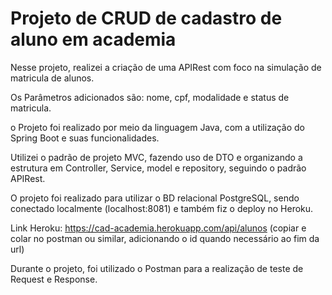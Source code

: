 # Projeto de CRUD de cadastro de aluno em academia

Nesse projeto, realizei a criação de uma APIRest com foco na simulação de matricula de alunos.

Os Parâmetros adicionados são: nome, cpf, modalidade e status de matricula.

o Projeto foi realizado por meio da linguagem Java, com a utilização do Spring Boot e suas funcionalidades.

Utilizei o padrão de projeto MVC, fazendo uso de DTO e organizando a estrutura em Controller, Service, model e repository, seguindo o padrão APIRest.

O projeto foi realizado para utilizar o BD relacional PostgreSQL, sendo conectado localmente (localhost:8081) e também fiz o deploy no Heroku.

Link Heroku: https://cad-academia.herokuapp.com/api/alunos (copiar e colar no postman ou similar, adicionando o id quando necessário ao fim da url)

Durante o projeto, foi utilizado o Postman para a realização de teste de Request e Response. 
